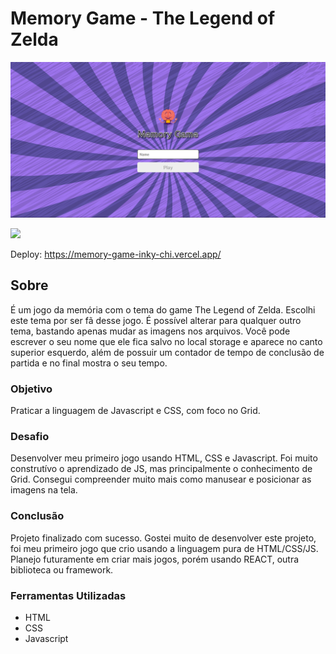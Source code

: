 # Memory Game - The Legend of Zelda

![](./assets/img/tela%201.png)

![](./assets/img/tela2g.gif)

Deploy: https://memory-game-inky-chi.vercel.app/

## Sobre

É um jogo da memória com o tema do game The Legend of Zelda. Escolhi este tema por ser fã desse jogo. É possível alterar para qualquer outro tema, bastando apenas mudar as imagens nos arquivos. Você pode escrever o seu nome que ele fica salvo no local storage e aparece no canto superior esquerdo, além de possuir um contador de tempo de conclusão de partida e no final mostra o seu tempo.
### Objetivo

Praticar a linguagem de Javascript e CSS, com foco no Grid.

### Desafio

Desenvolver meu primeiro jogo usando HTML, CSS e Javascript. Foi muito construtívo o aprendizado de JS, mas principalmente o conhecimento de Grid. Consegui compreender muito mais como manusear e posicionar as imagens na tela.

### Conclusão

Projeto finalizado com sucesso. Gostei muito de desenvolver este projeto, foi meu primeiro jogo que crio usando a linguagem pura de HTML/CSS/JS. Planejo futuramente em criar mais jogos, porém usando REACT, outra biblioteca ou framework.

### Ferramentas Utilizadas

- HTML
- CSS
- Javascript
